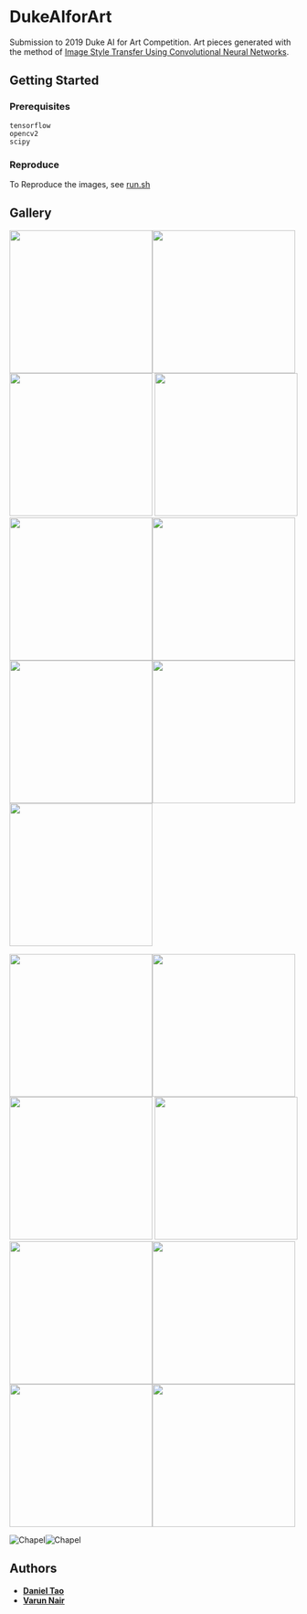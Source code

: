 # DukeAIforArt

Submission to 2019 Duke AI for Art Competition. Art pieces generated with the method of [Image Style Transfer Using Convolutional Neural Networks](https://www.cv-foundation.org/openaccess/content_cvpr_2016/papers/Gatys_Image_Style_Transfer_CVPR_2016_paper.pdf).

## Getting Started

### Prerequisites

```
tensorflow
opencv2
scipy
```

### Reproduce
To Reproduce the images, see [run.sh](https://github.com/danieltao/DukeAIforArt/blob/master/run.sh)



## Gallery
<img src="eggs/1.png" width="250" height="250"><img src="eggs/2.png" width="250" height="250"><img src="eggs/3.png" width="250" height="250">
<img src="eggs/4.png" width="250" height="250"><img src="eggs/5.png" width="250" height="250"><img src="eggs/6.png" width="250" height="250">
<img src="eggs/7.png" width="250" height="250"><img src="eggs/8.png" width="250" height="250"><img src="eggs/9.png" width="250" height="250">

<img src="butterfly/1.png" width="250" height="250"><img src="butterfly/2.png" width="250" height="250"><img src="butterfly/3.png" width="250" height="250">
<img src="butterfly/4.png" width="250" height="250"><img src="butterfly/5.png" width="250" height="250"><img src="butterfly/6.png" width="250" height="250">
<img src="butterfly/7.png" width="250" height="250"><img src="butterfly/10.png" width="250" height="250">

![Chapel](chapel/japanese_waves_chapel.png)![Chapel](chapel/starry_night_chapel.png)


## Authors

* [**Daniel Tao**](https://www.danieltao.me)
* [**Varun Nair**](https://github.com/varunnair18)